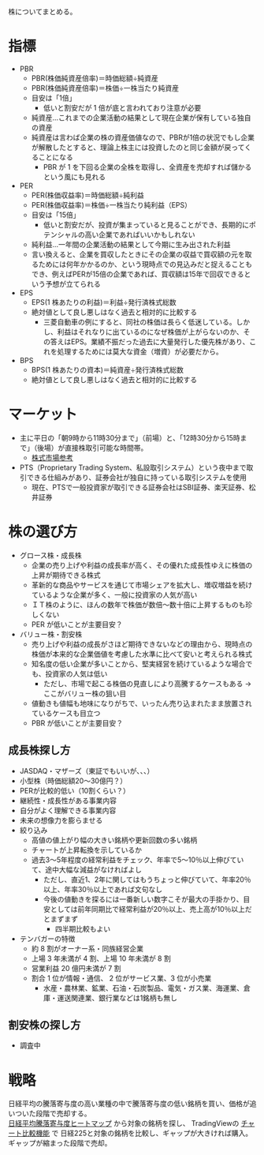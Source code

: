 株についてまとめる。

# 指標

- PBR
  - PBR(株価純資産倍率)＝時価総額÷純資産
  - PBR(株価純資産倍率)＝株価÷一株当たり純資産
  - 目安は「1倍」
    - 低いと割安だが 1 倍が底と言われており注意が必要
  - 純資産…これまでの企業活動の結果として現在企業が保有している独自の資産
  - 純資産は言わば企業の株の資産価値なので、PBRが1倍の状況でもし企業が解散したとすると、理論上株主には投資したのと同じ金額が戻ってくることになる
    - PBR が 1 を下回る企業の全株を取得し、全資産を売却すれば儲かるという風にも見れる
- PER
  - PER(株価収益率)＝時価総額÷純利益
  - PER(株価収益率)＝株価÷一株当たり純利益（EPS）
  - 目安は「15倍」
    - 低いと割安だが、投資が集まっていると見ることができ、長期的にポテンシャルの高い企業であればいいかもしれない
  - 純利益…一年間の企業活動の結果として今期に生み出された利益
  - 言い換えると、企業を買収したときにその企業の収益で買収額の元を取るためには何年かかるのか、という現時点での見込みだと捉えることもでき、例えばPERが15倍の企業であれば、買収額は15年で回収できるという予想が立てられる
- EPS
  - EPS(1 株あたりの利益)＝利益÷発行済株式総数
  - 絶対値として良し悪しはなく過去と相対的に比較する
    - 三菱自動車の例にすると、同社の株価は長らく低迷している。しかし、利益はそれなりに出ているのになぜ株価が上がらないのか、その答えはEPS。業績不振だった過去に大量発行した優先株があり、これを処理するためには莫大な資金（増資）が必要だから。
- BPS
  - BPS(1 株あたりの資本)＝純資産÷発行済株式総数
  - 絶対値として良し悪しはなく過去と相対的に比較する

# マーケット

- 主に平日の「朝9時から11時30分まで」（前場）と、「12時30分から15時まで」（後場）が直接株取引可能な時間帯。
  - [株式市場参考](https://orekabu.jp/stock-trading-hours/)
- PTS（Proprietary Trading System、私設取引システム）という夜中まで取引できる仕組みがあり、証券会社が独自に持っている取引システムを使用
  - 現在、PTSで一般投資家が取引できる証券会社はSBI証券、楽天証券、松井証券

# 株の選び方

- グロース株・成長株
  - 企業の売り上げや利益の成長率が高く、その優れた成長性ゆえに株価の上昇が期待できる株式
  - 革新的な商品やサービスを通じて市場シェアを拡大し、増収増益を続けているような企業が多く、一般に投資家の人気が高い
  - ＩＴ株のように、ほんの数年で株価が数倍～数十倍に上昇するものも珍しくない
  - PER が低いことが主要目安？
- バリュー株・割安株
  - 売り上げや利益の成長がさほど期待できないなどの理由から、現時点の株価が本来的な企業価値を考慮した水準に比べて安いと考えられる株式
  - 知名度の低い企業が多いことから、堅実経営を続けているような場合でも、投資家の人気は低い
    - ただし、市場で起こる株価の見直しにより高騰するケースもある -> ここがバリュー株の狙い目
  - 値動きも値幅も地味になりがちで、いったん売り込まれたまま放置されているケースも目立つ
  - PBR が低いことが主要目安？

## 成長株探し方

- JASDAQ・マザーズ（東証でもいいが、、、）
- 小型株（時価総額20〜30億円？）
- PERが比較的低い（10割くらい？）
- 継続性・成長性がある事業内容
- 自分がよく理解できる事業内容
- 未来の想像力を膨らませる
- 絞り込み
  - 高値の値上がり幅の大きい銘柄や更新回数の多い銘柄
  - チャートが上昇転換を示しているか
  - 過去3～5年程度の経常利益をチェック、年率で5～10％以上伸びていて、途中大幅な減益がなければよし
    - ただし、直近1、2年に関してはもうちょっと伸びていて、年率20％以上、年率30％以上であれば文句なし
    - 今後の値動きを探るには一番新しい数字こそが最大の手掛かり、目安としては前年同期比で経常利益が20％以上、売上高が10％以上だとまずまず
      - 四半期比較もよい
- テンバガーの特徴
  - 約 8 割がオーナー系・同族経営企業
  - 上場 3 年未満が 4 割、上場 10 年未満が 8 割
  - 営業利益 20 億円未満が 7 割
  - 割合 1 位が情報・通信、 2 位がサービス業、3 位が小売業
    - 水産・農林業、鉱業、石油・石炭製品、電気・ガス業、海運業、倉庫・運送関連業、銀行業などは1銘柄も無し

## 割安株の探し方

- 調査中

# 戦略

日経平均の騰落寄与度の高い業種の中で騰落寄与度の低い銘柄を買い、価格が追いついた段階で売却する。  
[日経平均騰落寄与度ヒートマップ](https://www.nikkei.com/markets/kabu/nidxprice/) から対象の銘柄を探し、 TradingViewの [チャート比較機能](https://www.oanda.jp/lab-education/blog_30strategy/4636/) で 日経225と対象の銘柄を比較し、ギャップが大きければ購入。ギャップが縮まった段階で売却。